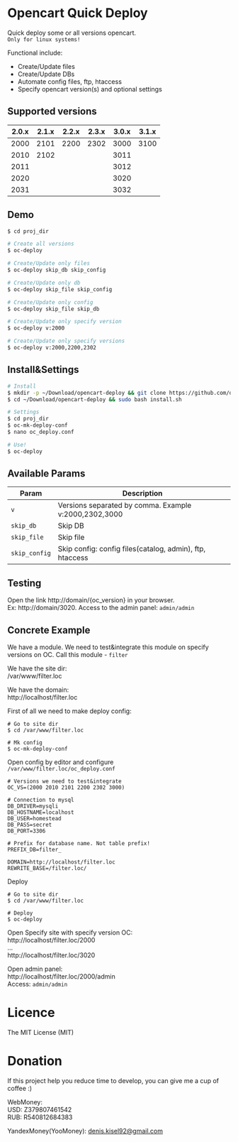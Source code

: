# Opencart Quick Deploy
Quick deploy some or all versions opencart.  
`Only for linux systems!`

Functional include:
* Create/Update files
* Create/Update DBs
* Automate config files, ftp, htaccess
* Specify opencart version(s) and optional settings

## Supported versions
|  2.0.x  |  2.1.x  | 2.2.x  | 2.3.x  | 3.0.x | 3.1.x |
|----------|----------|----------|----------|----------|----------|
| 2000 | 2101 | 2200| 2302 | 3000 | 3100
| 2010 |2102 | | | 3011 |
| 2011 | | | | 3012 |
| 2020 | | | | 3020 |
| 2031 | | | | 3032 |

## Demo
```bash
$ cd proj_dir

# Create all versions
$ oc-deploy

# Create/Update only files
$ oc-deploy skip_db skip_config

# Create/Update only db
$ oc-deploy skip_file skip_config

# Create/Update only config
$ oc-deploy skip_file skip_db

# Create/Update only specify version
$ oc-deploy v:2000

# Create/Update only specify versions
$ oc-deploy v:2000,2200,2302
```

## Install&Settings
``` bash
# Install
$ mkdir -p ~/Download/opencart-deploy && git clone https://github.com/denis-kisel/opencart-deploy ~/Download/opencart-deploy
$ cd ~/Download/opencart-deploy && sudo bash install.sh

# Settings
$ cd proj_dir
$ oc-mk-deploy-conf
$ nano oc_deploy.conf

# Use!
$ oc-deploy
```

## Available Params
|  Param  |  Description |
|----------|----------|
| `v` | Versions separated by comma. Example v:2000,2302,3000 |
| `skip_db` | Skip DB |
| `skip_file` | Skip file |
| `skip_config` | Skip config: config files(catalog, admin), ftp, htaccess |

## Testing
Open the link http://domain/{oc_version} in your browser.  
Ex: http://domain/3020.
Access to the admin panel: `admin/admin`

## Concrete Example
We have a module. We need to test&integrate this module on specify versions on OC. Call this module - `filter`  

We have the site dir:  
/var/www/filter.loc

We have the domain:  
http://localhost/filter.loc  

First of all we need to make deploy config:
```
# Go to site dir
$ cd /var/www/filter.loc

# Mk config
$ oc-mk-deploy-conf
```

Open config by editor and configure  
`/var/www/filter.loc/oc_deploy.conf`

```
# Versions we need to test&integrate
OC_VS=(2000 2010 2101 2200 2302 3000)

# Connection to mysql
DB_DRIVER=mysqli
DB_HOSTNAME=localhost
DB_USER=homestead
DB_PASS=secret
DB_PORT=3306

# Prefix for database name. Not table prefix!
PREFIX_DB=filter_

DOMAIN=http://localhost/filter.loc  
REWRITE_BASE=/filter.loc/
```

Deploy
```
# Go to site dir
$ cd /var/www/filter.loc

# Deploy
$ oc-deploy
```

Open Specify site with specify version OC:  
http://localhost/filter.loc/2000  
...  
http://localhost/filter.loc/3020

Open admin panel:  
http://localhost/filter.loc/2000/admin  
Access: `admin/admin`

# Licence
The MIT License (MIT)

# Donation
If this project help you reduce time to develop, you can give me a cup of coffee :)

WebMoney:  
USD: Z379807461542  
RUB: R540812684383   

YandexMoney(YooMoney): denis.kisel92@gmail.com
